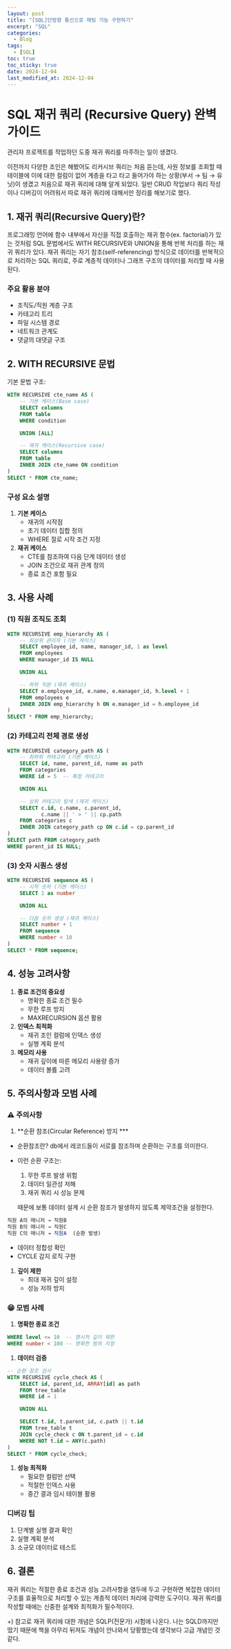 ```yaml
---
layout: post
title: "[SQL]단방향 통신으로 채팅 기능 구현하기"
excerpt: "SQL"
categories:
  - Blog
tags:
  - [SQL]
toc: true
toc_sticky: true
date: 2024-12-04
last_modified_at: 2024-12-04
---
```

# SQL 재귀 쿼리 (Recursive Query) 완벽 가이드

관리자 프로젝트를 작업하던 도중 재귀 쿼리를 마주하는 일이 생겼다. 

이전까지 다양한 조인은 해봤어도 리커시브 쿼리는 처음 듣는데, 사원 정보를 조회할 때 테이블에 이에 대한 컬럼이 없어 계층을 타고 타고 들어가야 하는 상황(부서 → 팀 → 유닛)이 생겼고 처음으로 재귀 쿼리에 대해 알게 되었다. 일반 CRUD 작업보다 쿼리 작성이나 디버깅이 어려워서 따로 재귀 쿼리에 대해서만 정리를 해보기로 했다. 

## 1. 재귀 쿼리(Recursive Query)란?

프로그래밍 언어에 함수 내부에서 자신을 직접 호출하는 재귀 함수(ex. factorial)가 있는 것처럼 SQL 문법에서도 WITH RECURSIVE와 UNION을 통해 반복 처리를 하는 재귀 쿼리가 있다. 재귀 쿼리는 자기 참조(self-referencing) 방식으로 데이터를 반복적으로 처리하는 SQL 쿼리로, 주로 계층적 데이터나 그래프 구조의 데이터를 처리할 때 사용된다.

### 주요 활용 분야

- 조직도/직원 계층 구조
- 카테고리 트리
- 파일 시스템 경로
- 네트워크 관계도
- 댓글의 대댓글 구조

## 2. WITH RECURSIVE 문법

기본 문법 구조:

```sql
WITH RECURSIVE cte_name AS (
    -- 기본 케이스(Base case)
    SELECT columns
    FROM table
    WHERE condition

    UNION [ALL]

    -- 재귀 케이스(Recursive case)
    SELECT columns
    FROM table
    INNER JOIN cte_name ON condition
)
SELECT * FROM cte_name;

```

### 구성 요소 설명

1. **기본 케이스**
    - 재귀의 시작점
    - 초기 데이터 집합 정의
    - WHERE 절로 시작 조건 지정
2. **재귀 케이스**
    - CTE를 참조하여 다음 단계 데이터 생성
    - JOIN 조건으로 재귀 관계 정의
    - 종료 조건 포함 필요

## 3. 사용 사례

### (1) 직원 조직도 조회

```sql
WITH RECURSIVE emp_hierarchy AS (
    -- 최상위 관리자 (기본 케이스)
    SELECT employee_id, name, manager_id, 1 as level
    FROM employees
    WHERE manager_id IS NULL

    UNION ALL

    -- 하위 직원 (재귀 케이스)
    SELECT e.employee_id, e.name, e.manager_id, h.level + 1
    FROM employees e
    INNER JOIN emp_hierarchy h ON e.manager_id = h.employee_id
)
SELECT * FROM emp_hierarchy;

```

### (2) 카테고리 전체 경로 생성

```sql
WITH RECURSIVE category_path AS (
    -- 최하위 카테고리 (기본 케이스)
    SELECT id, name, parent_id, name as path
    FROM categories
    WHERE id = 5  -- 특정 카테고리

    UNION ALL

    -- 상위 카테고리 탐색 (재귀 케이스)
    SELECT c.id, c.name, c.parent_id,
           c.name || ' > ' || cp.path
    FROM categories c
    INNER JOIN category_path cp ON c.id = cp.parent_id
)
SELECT path FROM category_path
WHERE parent_id IS NULL;

```

### (3) 숫자 시퀀스 생성

```sql
WITH RECURSIVE sequence AS (
    -- 시작 숫자 (기본 케이스)
    SELECT 1 as number

    UNION ALL

    -- 다음 숫자 생성 (재귀 케이스)
    SELECT number + 1
    FROM sequence
    WHERE number < 10
)
SELECT * FROM sequence;

```

## 4. 성능 고려사항

1. **종료 조건의 중요성**
    - 명확한 종료 조건 필수
    - 무한 루프 방지
    - MAXRECURSION 옵션 활용
2. **인덱스 최적화**
    - 재귀 조인 컬럼에 인덱스 생성
    - 실행 계획 분석
3. **메모리 사용**
    - 재귀 깊이에 따른 메모리 사용량 증가
    - 데이터 볼륨 고려

## 5. 주의사항과 모범 사례

### ⚠️ 주의사항

1. **순환 참조(Circular Reference) 방지 *** 
- 순환참조란? db에서 레코드들이 서로를 참조하며 순환하는 구조를 의미한다.
- 이런 순환 구조는:
    1. 무한 루프 발생 위험
    2. 데이터 일관성 저해
    3. 재귀 쿼리 시 성능 문제
    
    때문에 보통 데이터 설계 시 순환 참조가 발생하지 않도록 제약조건을 설정한다.
    

```jsx
직원 A의 매니저 → 직원B
직원 B의 매니저 → 직원C
직원 C의 매니저 → 직원A  (순환 발생)
```

- 데이터 정합성 확인
- CYCLE 감지 로직 구현
1. **깊이 제한**
    - 최대 재귀 깊이 설정
    - 성능 저하 방지

### 😁 모범 사례

1. **명확한 종료 조건**

```sql
WHERE level <= 10  -- 명시적 깊이 제한
WHERE number < 100 -- 명확한 범위 지정
```

1. **데이터 검증**

```sql
-- 순환 참조 검사
WITH RECURSIVE cycle_check AS (
    SELECT id, parent_id, ARRAY[id] as path
    FROM tree_table
    WHERE id = 1

    UNION ALL

    SELECT t.id, t.parent_id, c.path || t.id
    FROM tree_table t
    JOIN cycle_check c ON t.parent_id = c.id
    WHERE NOT t.id = ANY(c.path)
)
SELECT * FROM cycle_check;
```

1. **성능 최적화**
    - 필요한 컬럼만 선택
    - 적절한 인덱스 사용
    - 중간 결과 임시 테이블 활용

### 디버깅 팁

1. 단계별 실행 결과 확인
2. 실행 계획 분석
3. 소규모 데이터로 테스트

## 6. 결론

재귀 쿼리는 적절한 종료 조건과 성능 고려사항을 염두에 두고 구현하면 복잡한 데이터 구조를 효율적으로 처리할 수 있는 계층적 데이터 처리에 강력한 도구이다. 재귀 쿼리를 작성할 때에는 신중한 설계와 최적화가 필수적이다. 

+) 참고로 재귀 쿼리에 대한 개념은 SQLP(전문가) 시험에 나온다. 나는 SQLD까지만 땄기 때문에 책을 아무리 뒤져도 개념이 안나와서 당황했는데 생각보다 고급 개념인 것 같다.